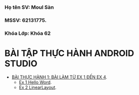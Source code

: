 ### Họ tên SV: Moul Sàn
### MSSV: 62131775.
### Khóa Lớp: Khóa 62

# BÀI TẬP THỰC HÀNH ANDROID STUDIO
 - [BÀI THỰC HÀNH 1: BÀI LÀM TỪ EX 1 ĐẾN EX 4](https://github.com/moulsan369/62131775-AndroidProgaming/tree/main/BTHone).
    - [Ex 1 Hello Word](https://github.com/moulsan369/62131775-AndroidProgaming/blob/main/BTHone/app/src/main/res/layout/ex_1.xml).
    - [Ex 2 LinearLayout](https://github.com/moulsan369/62131775-AndroidProgaming/blob/main/BTHone/app/src/main/res/layout/ex_2.xml).
